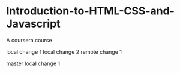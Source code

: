 # Introduction-to-HTML-CSS-and-Javascript
A coursera course

local change 1
local change 2
remote change 1

master local change 1


